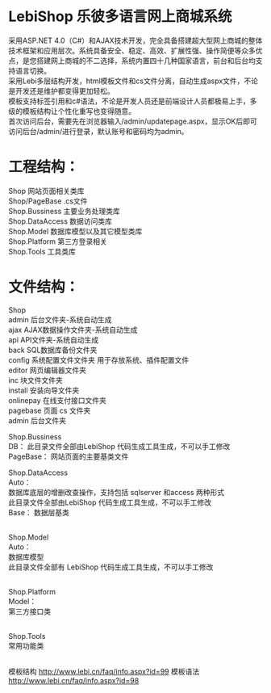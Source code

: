 # LebiShop 乐彼多语言网上商城系统
采用ASP.NET 4.0（C#）和AJAX技术开发，完全具备搭建超大型网上商城的整体技术框架和应用层次。系统具备安全、稳定、高效、扩展性强、操作简便等众多优点，是您搭建网上商城的不二选择，系统内置四十几种国家语言，前台和后台均支持语言切换。<br/>
采用Lebi多层结构开发，html模板文件和cs文件分离，自动生成aspx文件，不论是开发还是维护都变得更加轻松。<br/>
模板支持标签引用和c#语法，不论是开发人员还是前端设计人员都极易上手，多级的模板结构让个性化重写也变得随意。<br/>
首次访问后台，需要先在浏览器输入/admin/updatepage.aspx，显示OK后即可访问后台/admin/进行登录，默认账号和密码均为admin。<br/>

# 工程结构：
Shop 网站页面相关类库<br/>
Shop/PageBase .cs文件<br/>
Shop.Bussiness 主要业务处理类库<br/>
Shop.DataAccess 数据访问类库<br/>
Shop.Model 数据库模型以及其它模型类库<br/>
Shop.Platform 第三方登录相关<br/>
Shop.Tools 工具类库<br/>

# 文件结构：
Shop<br/>
admin 后台文件夹-系统自动生成<br/>
ajax AJAX数据操作文件夹-系统自动生成<br/>
api API文件夹-系统自动生成<br/>
back SQL数据库备份文件夹<br/>
config 系统配置文件文件夹 用于存放系统、插件配置文件<br/>
editor 网页编辑器文件夹<br/>
inc 块文件文件夹<br/>
install 安装向导文件夹<br/>
onlinepay 在线支付接口文件夹<br/>
pagebase 页面 cs 文件夹<br/>
admin 后台文件夹<br/>

Shop.Bussiness<br/>
DB： 此目录文件全部由LebiShop 代码生成工具生成，不可以手工修改<br/>
PageBase： 网站页面的主要基类文件<br/>

Shop.DataAccess<br/>
Auto：<br/>
数据库底层的增删改查操作，支持包括 sqlserver 和access 两种形式<br/>
此目录文件全部由LebiShop 代码生成工具生成，不可以手工修改<br/>
Base： 数据层基类<br/><br/>

Shop.Model<br/>
Auto：<br/>
数据库模型<br/>
此目录文件全部有 LebiShop 代码生成工具生成，不可以手工修改<br/><br/>

Shop.Platform<br/>
Model：<br/>
第三方接口类<br/><br/>

Shop.Tools<br/>
常用功能类<br/><br/>

模板结构 http://www.lebi.cn/faq/info.aspx?id=99
模板语法 http://www.lebi.cn/faq/info.aspx?id=98
